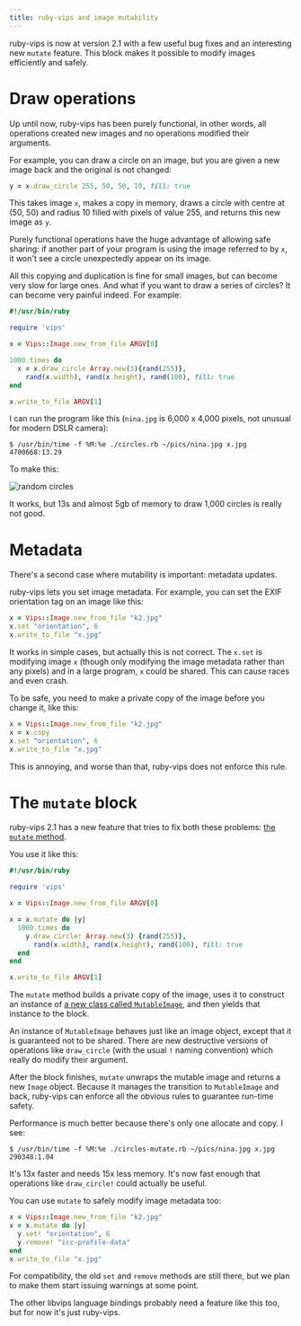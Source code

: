 ```yaml
---
title: ruby-vips and image mutability
---
```


ruby-vips is now at version 2.1 with a few useful bug fixes and an interesting
new `mutate` feature. This block makes it possible to modify images
efficiently and safely. 

# Draw operations

Up until now, ruby-vips has been purely functional, in other words, all
operations created new images and no operations modified their arguments. 

For example, you can draw a circle on an image, but you are given a new
image back and the original is not changed: 

```ruby
y = x.draw_circle 255, 50, 50, 10, fill: true
```

This takes image `x`, makes a copy in memory, draws a circle with
centre at (50, 50) and radius 10 filled with pixels of value 255, and returns
this new image as `y`.

Purely functional operations have the huge advantage of allowing safe
sharing: if another part of your program is using the image referred to by
`x`, it won't see a circle unexpectedly appear on its image.

All this copying and duplication is fine for small images, but can become
very slow for large ones. And what if you want to draw a series of circles? It
can become very painful indeed. For example:

```ruby
#!/usr/bin/ruby

require 'vips'

x = Vips::Image.new_from_file ARGV[0]

1000.times do
  x = x.draw_circle Array.new(3){rand(255)},
    rand(x.width), rand(x.height), rand(100), fill: true
end

x.write_to_file ARGV[1]
```

I can run the program like this (`nina.jpg` is 6,000 x 4,000 pixels, not
unusual for modern DSLR camera):

```
$ /usr/bin/time -f %M:%e ./circles.rb ~/pics/nina.jpg x.jpg
4700668:13.29
```

To make this:

![random circles](/assets/images/circles1.jpg)

It works, but 13s and almost 5gb of memory to draw 1,000 circles is really
not good.

# Metadata

There's a second case where mutability is important: metadata updates.

ruby-vips lets you set image metadata. For example, you can set the EXIF
orientation tag on an image like this:

```ruby
x = Vips::Image.new_from_file "k2.jpg"
x.set "orientation", 6
x.write_to_file "x.jpg"
```

It works in simple cases, but actually this is not correct. The `x.set`
is modifying image `x` (though only modifying the image metadata rather
than any pixels) and in a large program, `x` could be shared. 
This can cause races and even crash.

To be safe, you need to make a private copy of the image before you change
it, like this:

```ruby
x = Vips::Image.new_from_file "k2.jpg"
x = x.copy
x.set "orientation", 6
x.write_to_file "x.jpg"
```

This is annoying, and worse than that, ruby-vips does not enforce this
rule. 

# The `mutate` block

ruby-vips 2.1 has a new feature that
tries to fix both these problems: [the `mutate`
method](https://www.rubydoc.info/gems/ruby-vips/2.1.0/Vips/Image#mutate-instance_method).

You use it like this:

```ruby
#!/usr/bin/ruby

require 'vips'

x = Vips::Image.new_from_file ARGV[0]

x = x.mutate do |y|
  1000.times do 
    y.draw_circle! Array.new(3) {rand(255)},
      rand(x.width), rand(x.height), rand(100), fill: true
  end
end

x.write_to_file ARGV[1]
```

The `mutate` method builds a private copy of the image,
uses it to construct an instance of [a new class called
`MutableImage`](https://www.rubydoc.info/gems/ruby-vips/2.1.0/Vips/MutableImage),
and then yields that instance to the block.

An instance of `MutableImage` behaves just like an image object, except
that it is guaranteed not to be shared. There are new destructive versions
of operations like `draw_circle` (with the usual `!` naming convention)
which really do modify their argument. 

After the block finishes, `mutate` unwraps the mutable image and returns a
new `Image` object. Because it manages the transition to `MutableImage` and
back, ruby-vips can enforce all the obvious rules to guarantee run-time
safety.

Performance is much better because there's only one allocate and copy. I see:

```
$ /usr/bin/time -f %M:%e ./circles-mutate.rb ~/pics/nina.jpg x.jpg
290348:1.04
```

It's 13x faster and needs 15x less memory. It's now fast enough that
operations like `draw_circle!` could actually be useful.

You can use `mutate` to safely modify image metadata too:

```ruby
x = Vips::Image.new_from_file "k2.jpg"
x = x.mutate do |y|
  y.set! "orientation", 6
  y.remove! "icc-profile-data"
end
x.write_to_file "x.jpg"
```

For compatibility, the old `set` and `remove` methods are still there,
but we plan to make them start issuing warnings at some point.

The other libvips language bindings probably need a feature like this too,
but for now it's just ruby-vips.
